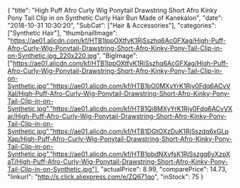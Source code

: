 {
	"title": "High Puff Afro Curly Wig Ponytail Drawstring Short Afro Kinky Pony Tail Clip in on Synthetic Curly Hair Bun Made of Kanekalon",
	"date": "2018-10-31 10:30:20",
	"SubCat": ["Hair & Accessories"],
	"categories": ["Synthetic Hair"],
	"thumbnailImage": "https://ae01.alicdn.com/kf/HTB1lppOXtfvK1RjSszhq6AcGFXag/High-Puff-Afro-Curly-Wig-Ponytail-Drawstring-Short-Afro-Kinky-Pony-Tail-Clip-in-on-Synthetic.jpg_220x220.jpg",
	"BigImage": ["https://ae01.alicdn.com/kf/HTB1lppOXtfvK1RjSszhq6AcGFXag/High-Puff-Afro-Curly-Wig-Ponytail-Drawstring-Short-Afro-Kinky-Pony-Tail-Clip-in-on-Synthetic.jpg","https://ae01.alicdn.com/kf/HTB1bO0MXyYrK1Rjy0Fdq6ACvVXal/High-Puff-Afro-Curly-Wig-Ponytail-Drawstring-Short-Afro-Kinky-Pony-Tail-Clip-in-on-Synthetic.jpg","https://ae01.alicdn.com/kf/HTB1Qi8MXyYrK1Rjy0Fdq6ACvVXar/High-Puff-Afro-Curly-Wig-Ponytail-Drawstring-Short-Afro-Kinky-Pony-Tail-Clip-in-on-Synthetic.jpg","https://ae01.alicdn.com/kf/HTB1DGtOXzDuK1RjSszdq6xGLpXap/High-Puff-Afro-Curly-Wig-Ponytail-Drawstring-Short-Afro-Kinky-Pony-Tail-Clip-in-on-Synthetic.jpg","https://ae01.alicdn.com/kf/HTB1pbdNXvfsK1RjSszgq6yXzpXaT/High-Puff-Afro-Curly-Wig-Ponytail-Drawstring-Short-Afro-Kinky-Pony-Tail-Clip-in-on-Synthetic.jpg"],
	"actualPrice": 8.99,
	"comparePrice": 14.73,
	"linkurl": "http://s.click.aliexpress.com/e/ZQ671qo",
	"inStock": 75
}
